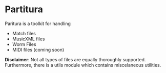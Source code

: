 # Partitura

Paritura is a toolkit for handling

* Match files
* MusicXML files
* Worm Files
* MIDI files (coming soon)

**Disclaimer**: Not all types of files are equally thoroughly supported. Furthermore, there is a utils module which contains miscelaneous utilities. 


